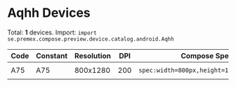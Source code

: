 # Aqhh Devices

Total: **1** devices. Import: `import se.premex.compose.preview.device.catalog.android.Aqhh`

| Code | Constant | Resolution | DPI | Compose Spec | Preview Usage |
|------|----------|------------|-----|-------------|---------------|
| A75 | A75 | 800x1280 | 200 | `spec:width=800px,height=1280px,dpi=200` | `@Preview(device = Aqhh.A75)` |

<!-- Generated automatically. Do not edit manually. -->
